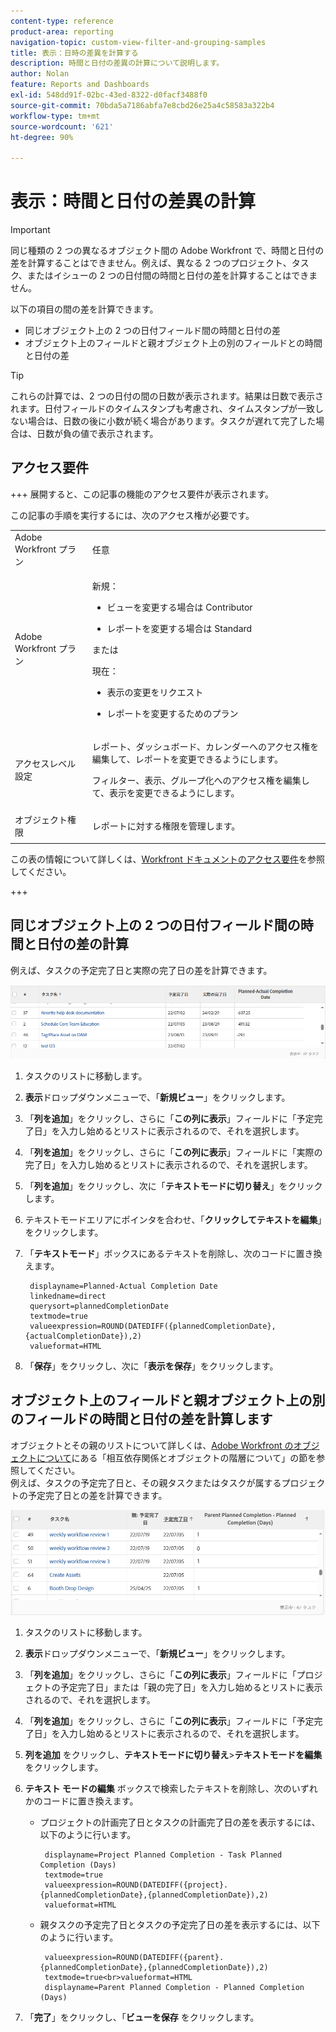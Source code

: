 ```yaml
---
content-type: reference
product-area: reporting
navigation-topic: custom-view-filter-and-grouping-samples
title: 表示：日時の差異を計算する
description: 時間と日付の差異の計算について説明します。
author: Nolan
feature: Reports and Dashboards
exl-id: 548dd91f-02bc-43ed-8322-d0facf3488f0
source-git-commit: 70bda5a7186abfa7e8cbd26e25a4c58583a322b4
workflow-type: tm+mt
source-wordcount: '621'
ht-degree: 90%

---
```


# 表示：時間と日付の差異の計算

<!-- Audited: 11/2024 -->

>[!IMPORTANT]
>
>同じ種類の 2 つの異なるオブジェクト間の Adobe Workfront で、時間と日付の差を計算することはできません。例えば、異なる 2 つのプロジェクト、タスク、またはイシューの 2 つの日付間の時間と日付の差を計算することはできません。

以下の項目の間の差を計算できます。

* 同じオブジェクト上の 2 つの日付フィールド間の時間と日付の差
* オブジェクト上のフィールドと親オブジェクト上の別のフィールドとの時間と日付の差

>[!TIP]
>
>これらの計算では、2 つの日付の間の日数が表示されます。結果は日数で表示されます。日付フィールドのタイムスタンプも考慮され、タイムスタンプが一致しない場合は、日数の後に小数が続く場合があります。タスクが遅れて完了した場合は、日数が負の値で表示されます。

## アクセス要件

+++ 展開すると、この記事の機能のアクセス要件が表示されます。

この記事の手順を実行するには、次のアクセス権が必要です。

<table style="table-layout:auto"> 
 <col> 
 <col> 
 <tbody> 
  <tr> 
   <td role="rowheader">Adobe Workfront プラン</td> 
   <td> <p>任意</p> </td> 
  </tr> 
  <tr> 
   <td role="rowheader">Adobe Workfront プラン</td> 
   <td> <p>新規： </p><ul><li><p>ビューを変更する場合は Contributor </p></li><li>
   <p>レポートを変更する場合は Standard</p></li></ul><p>または</p><p>現在：</p><ul><li><p>表示の変更をリクエスト </p></li><li>
   <p>レポートを変更するためのプラン</p> </li><ul></td> 
  </tr> 
  <tr> 
   <td role="rowheader">アクセスレベル設定</td> 
   <td> <p>レポート、ダッシュボード、カレンダーへのアクセス権を編集して、レポートを変更できるようにします。</p> <p>フィルター、表示、グループ化へのアクセス権を編集して、表示を変更できるようにします。</p> </td> 
  </tr>  
  <tr> 
   <td role="rowheader">オブジェクト権限</td> 
   <td> <p>レポートに対する権限を管理します。</p>  </td> 
  </tr> 
 </tbody> 
</table>

この表の情報について詳しくは、[Workfront ドキュメントのアクセス要件](/help/quicksilver/administration-and-setup/add-users/access-levels-and-object-permissions/access-level-requirements-in-documentation.md)を参照してください。

+++

## 同じオブジェクト上の 2 つの日付フィールド間の時間と日付の差の計算

例えば、タスクの予定完了日と実際の完了日の差を計算できます。

![ 日付の差異を表示 ](assets/view-planned-actual-completion-dates-datediff-column-new.png)

1. タスクのリストに移動します。
1. **表示**&#x200B;ドロップダウンメニューで、「**新規ビュー**」をクリックします。

1. 「**列を追加**」をクリックし、さらに「**この列に表示**」フィールドに「予定完了日」を入力し始めるとリストに表示されるので、それを選択します。

1. 「**列を追加**」をクリックし、さらに「**この列に表示**」フィールドに「実際の完了日」を入力し始めるとリストに表示されるので、それを選択します。

1. 「**列を追加**」をクリックし、次に「**テキストモードに切り替え**」をクリックします。

1. テキストモードエリアにポインタを合わせ、「**クリックしてテキストを編集**」をクリックします。
1. 「**テキストモード**」ボックスにあるテキストを削除し、次のコードに置き換えます。

   ```
    displayname=Planned-Actual Completion Date
    linkedname=direct
    querysort=plannedCompletionDate
    textmode=true
    valueexpression=ROUND(DATEDIFF({plannedCompletionDate},{actualCompletionDate}),2)
    valueformat=HTML
   ```

1. 「**保存**」をクリックし、次に「**表示を保存**」をクリックします。

## オブジェクト上のフィールドと親オブジェクト上の別のフィールドの時間と日付の差を計算します

オブジェクトとその親のリストについて詳しくは、[Adobe Workfront のオブジェクトについて](../../../workfront-basics/navigate-workfront/workfront-navigation/understand-objects.md)にある「相互依存関係とオブジェクトの階層について」の節を参照してください。\
例えば、タスクの予定完了日と、その親タスクまたはタスクが属するプロジェクトの予定完了日との差を計算できます。

![ 予定完了日の差異を表示 ](assets/view-project-planned-task-planned-completion-dates-datediff-column-new.png)

1. タスクのリストに移動します。
1. **表示**&#x200B;ドロップダウンメニューで、「**新規ビュー**」をクリックします。

1. 「**列を追加**」をクリックし、さらに「**この列に表示**」フィールドに「プロジェクトの予定完了日」または「親の完了日」を入力し始めるとリストに表示されるので、それを選択します。

1. 「**列を追加**」をクリックし、さらに「**この列に表示**」フィールドに「予定完了日」を入力し始めるとリストに表示されるので、それを選択します。

1. **列を追加** をクリックし、**テキストモードに切り替え**>**テキストモードを編集** をクリックします。
1. **テキスト モードの編集** ボックスで検索したテキストを削除し、次のいずれかのコードに置き換えます。

   * プロジェクトの計画完了日とタスクの計画完了日の差を表示するには、以下のように行います。

     ```
      displayname=Project Planned Completion - Task Planned Completion (Days)
      textmode=true
      valueexpression=ROUND(DATEDIFF({project}.{plannedCompletionDate},{plannedCompletionDate}),2)
      valueformat=HTML
     ```

   * 親タスクの予定完了日とタスクの予定完了日の差を表示するには、以下のように行います。

     ```
      valueexpression=ROUND(DATEDIFF({parent}.{plannedCompletionDate},{plannedCompletionDate}),2)
      textmode=true<br>valueformat=HTML
      displayname=Parent Planned Completion - Planned Completion (Days)
     ```

1. 「**完了**」をクリックし、「**ビューを保存** をクリックします。
